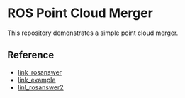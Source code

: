 # ROS Point Cloud Merger

This repository demonstrates a simple point cloud merger.

## Reference
- [link_rosanswer](https://answers.ros.org/question/346156/merging-point-clouds/)
- [link_example](https://github.com/Autoware-AI/core_perception/blob/master/points_preprocessor/nodes/points_concat_filter/points_concat_filter.cpp)
- [linl_rosanswer2](https://answers.ros.org/question/58626/merging-multiple-pointcloud2/)
